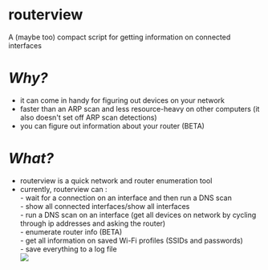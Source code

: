 # routerview
A (maybe too) compact script for getting information on connected interfaces

<i><h1>Why?</h1></i>
  - it can come in handy for figuring out devices on your network
  - faster than an ARP scan and less resource-heavy on other computers (it also doesn't set off ARP scan detections)
  - you can figure out information about your router (BETA)
  
<i><h1>What?</h1></i>
 - routerview is a quick network and router enumeration tool
 - currently, routerview can :<br>
        - wait for a connection on an interface and then run a DNS scan<br>
        - show all connected interfaces/show all interfaces<br>
        - run a DNS scan on an interface (get all devices on network by cycling through ip addresses and asking the router)<br>
        - enumerate router info (BETA)<br>
        - get all information on saved Wi-Fi profiles (SSIDs and passwords)<br>
        - save everything to a log file<br>
 <img src="https://raw.githubusercontent.com/stoatsec/routerview/main/routerview.png"></img>
